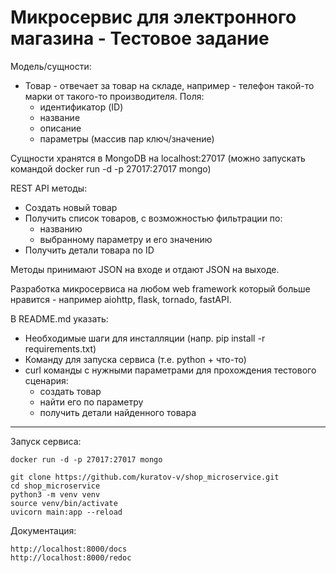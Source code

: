 # Микросервис для электронного магазина - Тестовое задание

Модель/cущности:
- Товар - отвечает за товар на складе, например - телефон такой-то марки от такого-то производителя. Поля: 
  - идентификатор (ID)
  - название
  - описание
  - параметры (массив пар ключ/значение)

Сущности хранятся в MongoDB на localhost:27017 (можно запускать командой docker run -d -p 27017:27017 mongo)

REST API методы:
- Создать новый товар
- Получить список товаров, с возможностью фильтрации по:
  - названию
  - выбранному параметру и его значению
- Получить детали товара по ID 
  
Методы принимают JSON на входе и отдают JSON на выходе.

Разработка микросервиса на любом web framework который больше нравится - например aiohttp, flask, tornado, fastAPI.

В README.md указать:
- Необходимые шаги для инсталляции (напр. pip install -r requirements.txt)
- Команду для запуска сервиса (т.е. python + что-то)
- curl команды с нужными параметрами для прохождения тестового сценария:
  - создать товар
  - найти его по параметру
  - получить детали найденного товара

---

Запуск сервиса:
```
docker run -d -p 27017:27017 mongo
```
```
git clone https://github.com/kuratov-v/shop_microservice.git
cd shop_microservice
python3 -m venv venv
source venv/bin/activate
uvicorn main:app --reload
```
Документация: 
```
http://localhost:8000/docs
http://localhost:8000/redoc
```
